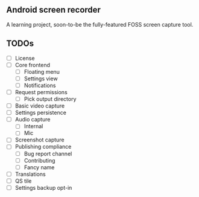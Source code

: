 ## Android screen recorder

A learning project, soon-to-be the fully-featured FOSS screen capture tool.

## TODOs
- [ ] License
- [ ] Core frontend
  - [ ] Floating menu
  - [ ] Settings view
  - [ ] Notifications
- [ ] Request permissions
  - [ ] Pick output directory
- [ ] Basic video capture
- [ ] Settings persistence
- [ ] Audio capture
  - [ ] Internal
  - [ ] Mic
- [ ] Screenshot capture
- [ ] Publishing compliance
  - [ ] Bug report channel
  - [ ] Contributing
  - [ ] Fancy name
- [ ] Translations
- [ ] QS tile
- [ ] Settings backup opt-in
